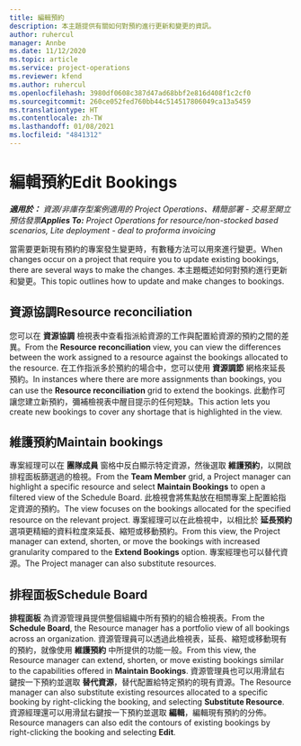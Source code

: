 ```yaml
---
title: 編輯預約
description: 本主題提供有關如何對預約進行更新和變更的資訊。
author: ruhercul
manager: Annbe
ms.date: 11/12/2020
ms.topic: article
ms.service: project-operations
ms.reviewer: kfend
ms.author: ruhercul
ms.openlocfilehash: 3980df0608c387d47ad68bbf2e816d408f1c2cf0
ms.sourcegitcommit: 260ce052fed760bb44c514517806049ca13a5459
ms.translationtype: HT
ms.contentlocale: zh-TW
ms.lasthandoff: 01/08/2021
ms.locfileid: "4841312"
---
```

# <a name="edit-bookings"></a><span data-ttu-id="938b2-103">編輯預約</span><span class="sxs-lookup"><span data-stu-id="938b2-103">Edit Bookings</span></span>

<span data-ttu-id="938b2-104">_**適用於：** 資源/非庫存型案例適用的 Project Operations、精簡部署 - 交易至開立預估發票_</span><span class="sxs-lookup"><span data-stu-id="938b2-104">_**Applies To:** Project Operations for resource/non-stocked based scenarios, Lite deployment - deal to proforma invoicing_</span></span>


<span data-ttu-id="938b2-105">當需要更新現有預約的專案發生變更時，有數種方法可以用來進行變更。</span><span class="sxs-lookup"><span data-stu-id="938b2-105">When changes occur on a project that require you to update existing bookings, there are several ways to make the changes.</span></span> <span data-ttu-id="938b2-106">本主題概述如何對預約進行更新和變更。</span><span class="sxs-lookup"><span data-stu-id="938b2-106">This topic outlines how to update and make changes to bookings.</span></span>

## <a name="resource-reconciliation"></a><span data-ttu-id="938b2-107">資源協調</span><span class="sxs-lookup"><span data-stu-id="938b2-107">Resource reconciliation</span></span>

<span data-ttu-id="938b2-108">您可以在 **資源協調** 檢視表中查看指派給資源的工作與配置給資源的預約之間的差異。</span><span class="sxs-lookup"><span data-stu-id="938b2-108">From the **Resource reconciliation** view, you can view the differences between the work assigned to a resource against the bookings allocated to the resource.</span></span> <span data-ttu-id="938b2-109">在工作指派多於預約的場合中，您可以使用 **資源調節** 網格來延長預約。</span><span class="sxs-lookup"><span data-stu-id="938b2-109">In instances where there are more assignments than bookings, you can use the **Resource reconciliation** grid to extend the bookings.</span></span> <span data-ttu-id="938b2-110">此動作可讓您建立新預約，彌補檢視表中醒目提示的任何短缺。</span><span class="sxs-lookup"><span data-stu-id="938b2-110">This action lets you create new bookings to cover any shortage that is highlighted in the view.</span></span>

## <a name="maintain-bookings"></a><span data-ttu-id="938b2-111">維護預約</span><span class="sxs-lookup"><span data-stu-id="938b2-111">Maintain bookings</span></span>

<span data-ttu-id="938b2-112">專案經理可以在 **團隊成員** 窗格中反白顯示特定資源，然後選取 **維護預約**，以開啟排程面板篩選過的檢視。</span><span class="sxs-lookup"><span data-stu-id="938b2-112">From the **Team Member** grid, a Project manager can highlight a specific resource and select **Maintain Bookings** to open a filtered view of the Schedule Board.</span></span> <span data-ttu-id="938b2-113">此檢視會將焦點放在相關專案上配置給指定資源的預約。</span><span class="sxs-lookup"><span data-stu-id="938b2-113">The view focuses on the bookings allocated for the specified resource on the relevant project.</span></span> <span data-ttu-id="938b2-114">專案經理可以在此檢視中，以相比於 **延長預約** 選項更精細的資料粒度來延長、縮短或移動預約。</span><span class="sxs-lookup"><span data-stu-id="938b2-114">From this view, the Project manager can extend, shorten, or move the bookings with increased granularity compared to the **Extend Bookings** option.</span></span> <span data-ttu-id="938b2-115">專案經理也可以替代資源。</span><span class="sxs-lookup"><span data-stu-id="938b2-115">The Project manager can also substitute resources.</span></span>

## <a name="schedule-board"></a><span data-ttu-id="938b2-116">排程面板</span><span class="sxs-lookup"><span data-stu-id="938b2-116">Schedule Board</span></span>

<span data-ttu-id="938b2-117">**排程面板** 為資源管理員提供整個組織中所有預約的組合檢視表。</span><span class="sxs-lookup"><span data-stu-id="938b2-117">From the **Schedule Board**, the Resource manager has a portfolio view of all bookings across an organization.</span></span> <span data-ttu-id="938b2-118">資源管理員可以透過此檢視表，延長、縮短或移動現有的預約，就像使用 **維護預約** 中所提供的功能一般。</span><span class="sxs-lookup"><span data-stu-id="938b2-118">From this view, the Resource manager can extend, shorten, or move existing bookings similar to the capabilities offered in **Maintain Bookings**.</span></span> <span data-ttu-id="938b2-119">資源管理員也可以用滑鼠右鍵按一下預約並選取 **替代資源**，替代配置給特定預約的現有資源。</span><span class="sxs-lookup"><span data-stu-id="938b2-119">The Resource manager can also substitute existing resources allocated to a specific booking by right-clicking the booking, and selecting **Substitute Resource**.</span></span> <span data-ttu-id="938b2-120">資源經理還可以用滑鼠右鍵按一下預約並選取 **編輯**，編輯現有預約的分佈。</span><span class="sxs-lookup"><span data-stu-id="938b2-120">Resource managers can also edit the contours of existing bookings by right-clicking the booking and selecting **Edit**.</span></span>
